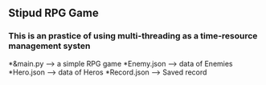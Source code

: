## Stipud RPG Game


### This is an prastice of using multi-threading  as a time-resource management systen

*&main.py --> a simple RPG game
*Enemy.json --> data of Enemies
*Hero.json --> data of Heros
*Record.json --> Saved record